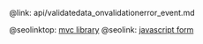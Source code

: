 @link: api/validatedata_onvalidationerror_event.md

@seolinktop: [mvc library](https://webix.com)
@seolink: [javascript form](https://webix.com/widget/form/)